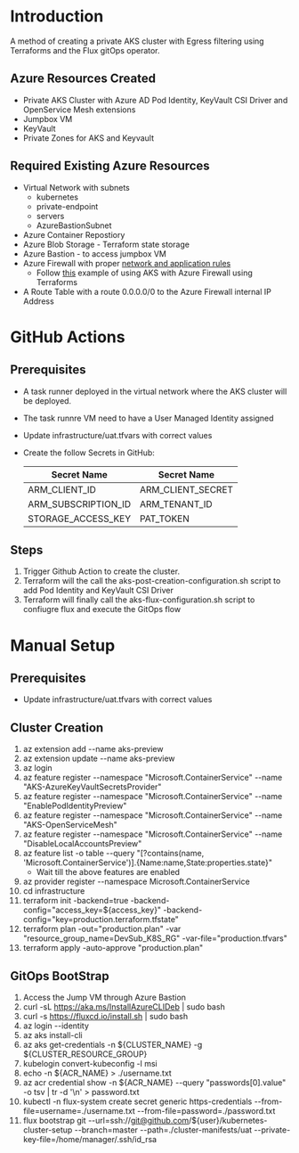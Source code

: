 # Introduction 
A method of creating a private AKS cluster with Egress filtering using Terraforms and the Flux gitOps operator. 

## Azure Resources Created
* Private AKS Cluster with Azure AD Pod Identity, KeyVault CSI Driver and OpenService Mesh extensions
* Jumpbox VM
* KeyVault
* Private Zones for AKS and Keyvault

## Required Existing Azure Resources
* Virtual Network with subnets
    * kubernetes
    * private-endpoint
    * servers
    * AzureBastionSubnet
* Azure Container Repostiory 
* Azure Blob Storage - Terraform state storage
* Azure Bastion - to access jumpbox VM
* Azure Firewall with proper [network and application rules](https://docs.microsoft.com/en-us/azure/aks/limit-egress-traffic)
   *  Follow [this](https://github.com/briandenicola/cqrs/blob/master/Infrastructure/terraform/regional-firewall-rules.tf) example of using AKS with Azure Firewall using Terraforms
* A Route Table with a route 0.0.0.0/0 to the Azure Firewall internal IP Address

# GitHub Actions
## Prerequisites
* A task runner deployed in the virtual network where the AKS cluster will be deployed.
* The task runnre VM need to have a User Managed Identity assigned 
* Update infrastructure/uat.tfvars with correct values
* Create the follow Secrets in GitHub:

    | Secret Name | Secret Name |
    --------------- | --------------- 
    | ARM_CLIENT_ID | ARM_CLIENT_SECRET | 
    | ARM_SUBSCRIPTION_ID | ARM_TENANT_ID | 
    | STORAGE_ACCESS_KEY | PAT_TOKEN |

## Steps
1. Trigger Github Action to create the cluster. 
2. Terraform will the call the aks-post-creation-configuration.sh script to add Pod Identity and KeyVault CSI Driver 
3. Terraform will finally call the aks-flux-configuration.sh script to confiugre flux and execute the GitOps flow

# Manual Setup
## Prerequisites
* Update infrastructure/uat.tfvars with correct values

## Cluster Creation
1. az extension add --name aks-preview
2. az extension update --name aks-preview
3. az login
4. az feature register --namespace "Microsoft.ContainerService" --name "AKS-AzureKeyVaultSecretsProvider"
5. az feature register --namespace "Microsoft.ContainerService" --name "EnablePodIdentityPreview"
6. az feature register --namespace "Microsoft.ContainerService" --name "AKS-OpenServiceMesh"
7. az feature register --namespace "Microsoft.ContainerService" --name "DisableLocalAccountsPreview"
8. az feature list -o table --query "[?contains(name, 'Microsoft.ContainerService')].{Name:name,State:properties.state}"
    * Wait till the above features are enabled
9. az provider register --namespace Microsoft.ContainerService
10. cd infrastructure
11. terraform init -backend=true -backend-config="access_key=${access_key}" -backend-config="key=production.terraform.tfstate"
12. terraform plan -out="production.plan" -var "resource_group_name=DevSub_K8S_RG" -var-file="production.tfvars"
13. terraform apply -auto-approve "production.plan"

## GitOps BootStrap
1. Access the Jump VM through Azure Bastion 
2. curl -sL https://aka.ms/InstallAzureCLIDeb | sudo bash
3. curl -s https://fluxcd.io/install.sh | sudo bash
4. az login --identity
5. az aks install-cli
6. az aks get-credentials -n ${CLUSTER_NAME} -g ${CLUSTER_RESOURCE_GROUP}
7. kubelogin convert-kubeconfig -l msi
8. echo -n ${ACR_NAME} > ./username.txt 
9. az acr credential show -n ${ACR_NAME} --query "passwords[0].value" -o tsv | tr -d '\n' > password.txt 
9. kubectl -n flux-system create secret generic https-credentials --from-file=username=./username.txt --from-file=password=./password.txt
10. flux bootstrap git --url=ssh://git@github.com/${user}/kubernetes-cluster-setup --branch=master --path=./cluster-manifests/uat  --private-key-file=/home/manager/.ssh/id_rsa
